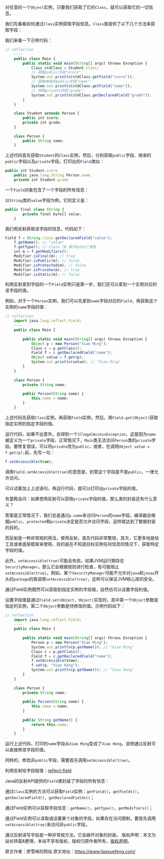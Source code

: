


对任意的一个`Object`实例，只要我们获取了它的`Class`，就可以获取它的一切信息。

我们先看看如何通过`Class`实例获取字段信息。`Class`类提供了以下几个方法来获取字段：

我们来看一下示例代码：

```js 
// reflection
    ----
    public class Main {
        public static void main(String[] args) throws Exception {
            Class stdClass = Student.class;
            // 获取public字段"score":
            System.out.println(stdClass.getField("score"));
            // 获取继承的public字段"name":
            System.out.println(stdClass.getField("name"));
            // 获取private字段"grade":
            System.out.println(stdClass.getDeclaredField("grade"));
        }
    }
    
    class Student extends Person {
        public int score;
        private int grade;
    }
    
    class Person {
        public String name;
    }
```

上述代码首先获取`Student`的`Class`实例，然后，分别获取`public`字段、继承的`public`字段以及`private`字段，打印出的`Field`类似：


```js 
public int Student.score
    public java.lang.String Person.name
    private int Student.grade
```

一个`Field`对象包含了一个字段的所有信息：

以`String`类的`value`字段为例，它的定义是：

```js 
public final class String {
        private final byte[] value;
    }
```

我们用反射获取该字段的信息，代码如下：


```js 
Field f = String.class.getDeclaredField("value");
    f.getName(); // "value"
    f.getType(); // class [B 表示byte[]类型
    int m = f.getModifiers();
    Modifier.isFinal(m); // true
    Modifier.isPublic(m); // false
    Modifier.isProtected(m); // false
    Modifier.isPrivate(m); // true
    Modifier.isStatic(m); // false
```

利用反射拿到字段的一个`Field`实例只是第一步，我们还可以拿到一个实例对应的该字段的值。

例如，对于一个`Person`实例，我们可以先拿到`name`字段对应的`Field`，再获取这个实例的`name`字段的值：

```js 
// reflection
    import java.lang.reflect.Field;
    ----
    public class Main {
    
        public static void main(String[] args) throws Exception {
            Object p = new Person("Xiao Ming");
            Class c = p.getClass();
            Field f = c.getDeclaredField("name");
            Object value = f.get(p);
            System.out.println(value); // "Xiao Ming"
        }
    }
    
    class Person {
        private String name;
    
        public Person(String name) {
            this.name = name;
        }
    }
```

上述代码先获取`Class`实例，再获取`Field`实例，然后，用`Field.get(Object)`获取指定实例的指定字段的值。

运行代码，如果不出意外，会得到一个`IllegalAccessException`，这是因为`name`被定义为一个`private`字段，正常情况下，`Main`类无法访问`Person`类的`private`字段。要修复错误，可以将`private`改为`public`，或者，在调用`Object value = f.get(p);`前，先写一句：

```js 
f.setAccessible(true);
```

调用`Field.setAccessible(true)`的意思是，别管这个字段是不是`public`，一律允许访问。

可以试着加上上述语句，再运行代码，就可以打印出`private`字段的值。

有童鞋会问：如果使用反射可以获取`private`字段的值，那么类的封装还有什么意义？

答案是正常情况下，我们总是通过`p.name`来访问`Person`的`name`字段，编译器会根据`public`、`protected`和`private`决定是否允许访问字段，这样就达到了数据封装的目的。

而反射是一种非常规的用法，使用反射，首先代码非常繁琐，其次，它更多地是给工具或者底层框架来使用，目的是在不知道目标实例任何信息的情况下，获取特定字段的值。

此外，`setAccessible(true)`可能会失败。如果JVM运行期存在`SecurityManager`，那么它会根据规则进行检查，有可能阻止`setAccessible(true)`。例如，某个`SecurityManager`可能不允许对`java`和`javax`开头的`package`的类调用`setAccessible(true)`，这样可以保证JVM核心库的安全。

通过Field实例既然可以获取到指定实例的字段值，自然也可以设置字段的值。

设置字段值是通过`Field.set(Object, Object)`实现的，其中第一个`Object`参数是指定的实例，第二个`Object`参数是待修改的值。示例代码如下：

```js 
// reflection
    import java.lang.reflect.Field;
    ----
    public class Main {
    
        public static void main(String[] args) throws Exception {
            Person p = new Person("Xiao Ming");
            System.out.println(p.getName()); // "Xiao Ming"
            Class c = p.getClass();
            Field f = c.getDeclaredField("name");
            f.setAccessible(true);
            f.set(p, "Xiao Hong");
            System.out.println(p.getName()); // "Xiao Hong"
        }
    }
    
    class Person {
        private String name;
    
        public Person(String name) {
            this.name = name;
        }
    
        public String getName() {
            return this.name;
        }
    }
```

运行上述代码，打印的`name`字段从`Xiao Ming`变成了`Xiao Hong`，说明通过反射可以直接修改字段的值。

同样的，修改非`public`字段，需要首先调用`setAccessible(true)`。

利用反射给字段赋值：[reflect-field](https://gitee.com/liaoxuefeng/learn-java/raw/master/practices/Java%E6%95%99%E7%A8%8B/40.%E5%8F%8D%E5%B0%84.1252599548343744/20.%E8%AE%BF%E9%97%AE%E5%AD%97%E6%AE%B5.1264803033837024/reflect-field.zip)

Java的反射API提供的`Field`类封装了字段的所有信息：

通过`Class`实例的方法可以获取`Field`实例：`getField()`，`getFields()`，`getDeclaredField()`，`getDeclaredFields()`；

通过Field实例可以获取字段信息：`getName()`，`getType()`，`getModifiers()`；

通过Field实例可以读取或设置某个对象的字段，如果存在访问限制，要首先调用`setAccessible(true)`来访问非`public`字段。

通过反射读写字段是一种非常规方法，它会破坏对象的封装。
版权声明：本文为站长转载&整理，本站不享有版权，版权归原作者所有，[版权声明](https://gitee.com/hezhiyuan007/java-notes/raw/master/disclaimer.md)。




原文作者：廖雪峰的网站 原文地址：https://www.liaoxuefeng.com/